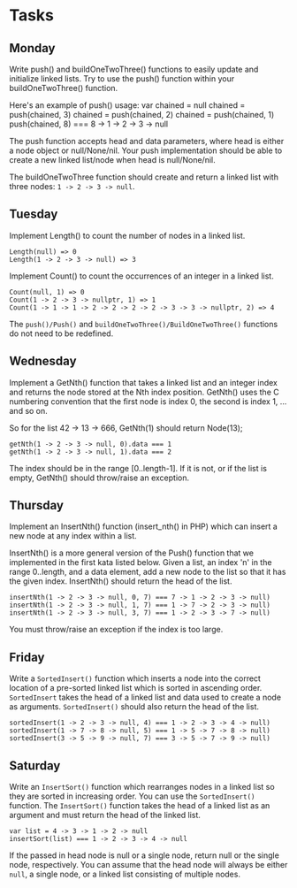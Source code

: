 # Tasks

## Monday

Write push() and buildOneTwoThree() functions to easily update and initialize linked lists. Try to use the push() function within your buildOneTwoThree() function.

Here's an example of push() usage:
    var chained = null
    chained = push(chained, 3)
    chained = push(chained, 2)
    chained = push(chained, 1)
    push(chained, 8) === 8 -> 1 -> 2 -> 3 -> null

The push function accepts head and data parameters, where head is either a node object or null/None/nil. Your push implementation should be able to create a new linked list/node when head is null/None/nil.

The buildOneTwoThree function should create and return a linked list with three nodes: `1 -> 2 -> 3 -> null`.

## Tuesday

Implement Length() to count the number of nodes in a linked list.

    Length(null) => 0
    Length(1 -> 2 -> 3 -> null) => 3

Implement Count() to count the occurrences of an integer in a linked list.

    Count(null, 1) => 0
    Count(1 -> 2 -> 3 -> nullptr, 1) => 1
    Count(1 -> 1 -> 1 -> 2 -> 2 -> 2 -> 2 -> 3 -> 3 -> nullptr, 2) => 4

The `push()/Push()` and `buildOneTwoThree()/BuildOneTwoThree()` functions do not need to be redefined.

## Wednesday

Implement a GetNth() function that takes a linked list and an integer index and returns the node stored at the Nth index position. GetNth() uses the C numbering convention that the first node is index 0, the second is index 1, ... and so on.

So for the list 42 -> 13 -> 666, GetNth(1) should return Node(13);

    getNth(1 -> 2 -> 3 -> null, 0).data === 1
    getNth(1 -> 2 -> 3 -> null, 1).data === 2

The index should be in the range [0..length-1]. If it is not, or if the list is empty, GetNth() should throw/raise an exception.

## Thursday

Implement an InsertNth() function (insert_nth() in PHP) which can insert a new node at any index within a list.

InsertNth() is a more general version of the Push() function that we implemented in the first kata listed below. Given a list, an index 'n' in the range 0..length, and a data element, add a new node to the list so that it has the given index. InsertNth() should return the head of the list.

    insertNth(1 -> 2 -> 3 -> null, 0, 7) === 7 -> 1 -> 2 -> 3 -> null)
    insertNth(1 -> 2 -> 3 -> null, 1, 7) === 1 -> 7 -> 2 -> 3 -> null)
    insertNth(1 -> 2 -> 3 -> null, 3, 7) === 1 -> 2 -> 3 -> 7 -> null)

You must throw/raise an exception if the index is too large.

## Friday

Write a `SortedInsert()` function which inserts a node into the correct location of a pre-sorted linked list which is sorted in ascending order. `SortedInsert` takes the head of a linked list and data used to create a node as arguments. `SortedInsert()` should also return the head of the list.

    sortedInsert(1 -> 2 -> 3 -> null, 4) === 1 -> 2 -> 3 -> 4 -> null)
    sortedInsert(1 -> 7 -> 8 -> null, 5) === 1 -> 5 -> 7 -> 8 -> null)
    sortedInsert(3 -> 5 -> 9 -> null, 7) === 3 -> 5 -> 7 -> 9 -> null)

## Saturday

Write an `InsertSort()` function which rearranges nodes in a linked list so they are sorted in increasing order. You can use the `SortedInsert()` function. The `InsertSort()` function takes the head of a linked list as an argument and must return the head of the linked list.

    var list = 4 -> 3 -> 1 -> 2 -> null
    insertSort(list) === 1 -> 2 -> 3 -> 4 -> null

If the passed in head node is null or a single node, return null or the single node, respectively. You can assume that the head node will always be either `null`, a single node, or a linked list consisting of multiple nodes.

